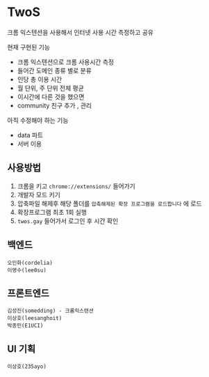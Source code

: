# TwoS

크롬 익스텐션을 사용해서 인터넷 사용 시간 측정하고 공유

현재 구현된 기능
- 크롬 익스텐션으로 크롬 사용시간 측정
- 들어간 도메인 종류 별로 분류
- 인당 총 이용 시간
- 월 단위, 주 단위 전체 평균
- 이시간에 다른 것을 했으면
- community 친구 추가 , 관리

아직 수정해야 하는 기능
- data 파트
- 서버 이용

## 사용방법
1. 크롬을 키고 `chrome://extensions/` 들어가기
2. 개발자 모드 키기 
3. 압축파일 해제후 해당 폴더를 `압축해제된 확장 프로그램을 로드합니다` 에 로드
4. 확장프로그램 최초 1회 실행
5. `twos.gay` 들어가서 로그인 후 시간 확인

## 백엔드 
```
오인화(cordelia)
이영수(lee0su)
```

## 프론트엔드
```
김성진(somedding) - 크롬익스텐션
이상호(leesanghoit)
박종민(E1UCI)
```

## UI 기획
```
이상호(235ayo)
```